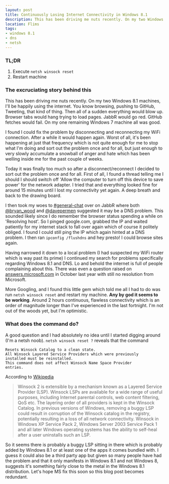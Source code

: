 ```yaml
---
layout: post
title: Continuously Losing Internet Connectivity in Windows 8.1
description: This has been driving me nuts recently. On my two Windows 8.1 machines, I'll be happily using the internet. You know browsing, pushing to GitHub, Tweeting, that kind of thing. Then all of a sudden everything would blow up. Browser tabs would hang trying to load pages. JabbR would go red. GitHub fetches would fail. On my one remaining Windows 7 machine all was good.
location: Flims
tags:
- windows 8.1
- dns
- netsh
---
```


### TL;DR

1. Execute `netsh winsock reset`
1. Restart machine

### The excruciating story behind this

This has been driving me nuts recently. On my two Windows 8.1 machines, I'll be happily using the internet. You know browsing, pushing to GitHub, Tweeting, that kind of thing. Then all of a sudden everything would blow up. Browser tabs would hang trying to load pages. JabbR would go red. GitHub fetches would fail. On my one remaining Windows 7 machine all was good.

<!--excerpt-->

I found I could fix the problem by disconnecting  and reconnecting my WiFi connection. After a while it would happen again. Worst of all, it's been happening at just that frequency which is not quite enough for me to stop what I'm doing and sort out the problem once and for all, but just enough to very slowly accumulate a snowball of anger and hate which has been welling inside me for the past couple of weeks.

Today it was finally too much so after a disconnect/reconnect I decided to sort out the problem once and for all. First of all, I found a thread telling me I should I should switch off 'Allow the computer to turn off this device to save power' for the network adapter. I tried that and everything looked fine for around 15 minutes until I lost my connectivity yet again. A deep breath and back to the drawing board.

I then took my woes to [#general-chat](https://jabbr.net/#/rooms/general-chat) over on JabbR where both [@bryan_wood](https://twitter.com/bryan_wood) and [@davepermen](https://twitter.com/davepermen) suggested it may be a DNS problem. This sounded likely since I do remember the browser status spending a while on 'Resolving host'. So I pinged google.com, grabbed the IP and waited patiently for my internet stack to fall over again which of course it politely obliged. I found I could still ping the IP which again hinted at a DNS problem. I then ran `ipconfig /flushdns` and hey presto! I could browse sites again.

Having narrowed it down to a local problem (I had suspected my WiFi router which is way past its prime) I continued my search for problems specifically regarding Windows 8.1 and DNS. Lo and behold the internet is full of people complaining about this. There was even a question raised on [answers.microsoft.com](http://answers.microsoft.com/en-us/windows/forum/windows8_1-performance/dns-issues-since-upgrading-to-81/8e5b5a68-e8e6-462a-b53e-cde8915e82df) in October last year with still no resolution from Microsoft.

More Googling, and I found this little gem which told me all I had to do was run `netsh winsock reset` and restart my machine. **Any by god it seems to be working**. Around 2 hours continuous, flawless connectivity which is an order of magnitude longer than I've experienced in the last fortnight. I'm not out of the woods yet, but I'm optimistic.

### What does the command do?

A good question and I had absolutely no idea until I started digging around (I'm a netsh noob). `netsh winsock reset ?` reveals that the command

```
Resets Winsock Catalog to a clean state.
All Winsock Layered Service Providers which were previously
installed must be reinstalled.
This command does not affect Winsock Name Space Provider
entries.
```

According to [Wikipedia](http://en.wikipedia.org/wiki/Winsock#Microsoft_implementations)

> Winsock 2 is extensible by a mechanism known as a Layered Service Provider (LSP). Winsock LSPs are available for a wide range of useful purposes, including Internet parental controls, web content filtering, QoS etc. The layering order of all providers is kept in the Winsock Catalog. In previous versions of Windows, removing a buggy LSP could result in corruption of the Winsock catalog in the registry, potentially resulting in a loss of all network connectivity. Winsock in Windows XP Service Pack 2, Windows Server 2003 Service Pack 1 and all later Windows operating systems has the ability to self-heal after a user uninstalls such an LSP.

So it seems there is probably a buggy LSP sitting in there which is probably added by Windows 8.1 or at least one of the apps it comes bundled with. I guess it could also be a third party app but given so many people have had the problem and that it only manifests in Windows 8.1 and not Windows 8, suggests it's something fairly close to the metal in the Windows 8.1 distribution. Let's hope MS fix this soon so this blog post becomes redundant.
